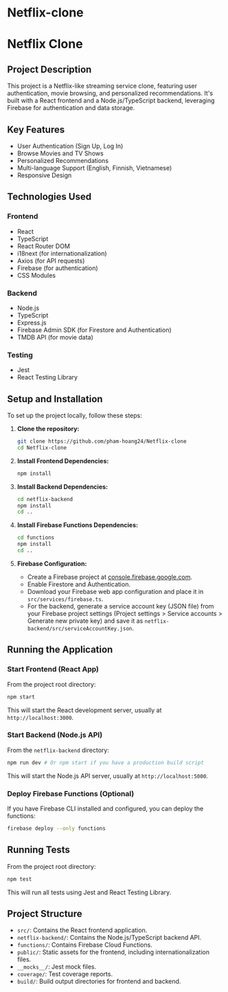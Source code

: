 # Netflix-clone

# Netflix Clone

## Project Description

This project is a Netflix-like streaming service clone, featuring user authentication, movie browsing, and personalized recommendations. It's built with a React frontend and a Node.js/TypeScript backend, leveraging Firebase for authentication and data storage.

## Key Features

*   User Authentication (Sign Up, Log In)
*   Browse Movies and TV Shows
*   Personalized Recommendations
*   Multi-language Support (English, Finnish, Vietnamese)
*   Responsive Design

## Technologies Used

### Frontend
*   React
*   TypeScript
*   React Router DOM
*   i18next (for internationalization)
*   Axios (for API requests)
*   Firebase (for authentication)
*   CSS Modules

### Backend
*   Node.js
*   TypeScript
*   Express.js
*   Firebase Admin SDK (for Firestore and Authentication)
*   TMDB API (for movie data)

### Testing
*   Jest
*   React Testing Library

## Setup and Installation

To set up the project locally, follow these steps:

1.  **Clone the repository:**

    ```bash
    git clone https://github.com/pham-hoang24/Netflix-clone
    cd Netflix-clone
    ```

2.  **Install Frontend Dependencies:**

    ```bash
    npm install
    ```

3.  **Install Backend Dependencies:**

    ```bash
    cd netflix-backend
    npm install
    cd ..
    ```

4.  **Install Firebase Functions Dependencies:**

    ```bash
    cd functions
    npm install
    cd ..
    ```

5.  **Firebase Configuration:**
    *   Create a Firebase project at [console.firebase.google.com](https://console.firebase.google.com/).
    *   Enable Firestore and Authentication.
    *   Download your Firebase web app configuration and place it in `src/services/firebase.ts`.
    *   For the backend, generate a service account key (JSON file) from your Firebase project settings (Project settings > Service accounts > Generate new private key) and save it as `netflix-backend/src/serviceAccountKey.json`.

## Running the Application

### Start Frontend (React App)

From the project root directory:

```bash
npm start
```

This will start the React development server, usually at `http://localhost:3000`.

### Start Backend (Node.js API)

From the `netflix-backend` directory:

```bash
npm run dev # Or npm start if you have a production build script
```

This will start the Node.js API server, usually at `http://localhost:5000`.

### Deploy Firebase Functions (Optional)

If you have Firebase CLI installed and configured, you can deploy the functions:

```bash
firebase deploy --only functions
```

## Running Tests

From the project root directory:

```bash
npm test
```

This will run all tests using Jest and React Testing Library.

## Project Structure

*   `src/`: Contains the React frontend application.
*   `netflix-backend/`: Contains the Node.js/TypeScript backend API.
*   `functions/`: Contains Firebase Cloud Functions.
*   `public/`: Static assets for the frontend, including internationalization files.
*   `__mocks__/`: Jest mock files.
*   `coverage/`: Test coverage reports.
*   `build/`: Build output directories for frontend and backend.